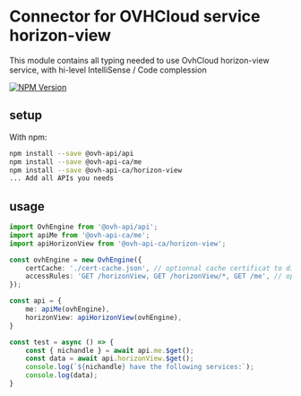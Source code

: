 # Connector for OVHCloud service horizon-view

This module contains all typing needed to use OvhCloud horizon-view service, with hi-level IntelliSense / Code complession

[![NPM Version](https://img.shields.io/npm/v/@ovh-api-ca/horizon-view.svg?style=flat)](https://www.npmjs.org/package/@ovh-api-ca/horizon-view)

## setup

With npm:
````bash
npm install --save @ovh-api/api
npm install --save @ovh-api-ca/me
npm install --save @ovh-api-ca/horizon-view
... Add all APIs you needs
````

## usage

````typescript
import OvhEngine from '@ovh-api/api';
import apiMe from '@ovh-api-ca/me';
import apiHorizonView from '@ovh-api-ca/horizon-view';

const ovhEngine = new OvhEngine({ 
    certCache: './cert-cache.json', // optionnal cache certificat to disk
    accessRules: 'GET /horizonView, GET /horizonView/*, GET /me', // optionnal limit the requested privileges.
});

const api = {
    me: apiMe(ovhEngine),
    horizonView: apiHorizonView(ovhEngine),
}

const test = async () => {
    const { nichandle } = await api.me.$get();
    const data = await api.horizonView.$get();
    console.log(`${nichandle} have the following services:`);
    console.log(data);
}

````